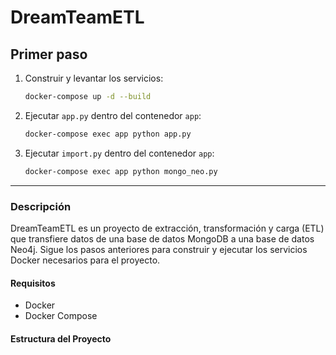 # DreamTeamETL

## Primer paso

1. Construir y levantar los servicios:

    ```sh
    docker-compose up -d --build
    ```

2. Ejecutar `app.py` dentro del contenedor `app`:

    ```sh
    docker-compose exec app python app.py
    ```

3. Ejecutar `import.py` dentro del contenedor `app`:

    ```sh
    docker-compose exec app python mongo_neo.py
    ```

---

### Descripción

DreamTeamETL es un proyecto de extracción, transformación y carga (ETL) que transfiere datos de una base de datos MongoDB a una base de datos Neo4j. Sigue los pasos anteriores para construir y ejecutar los servicios Docker necesarios para el proyecto.

#### Requisitos

- Docker
- Docker Compose

#### Estructura del Proyecto


